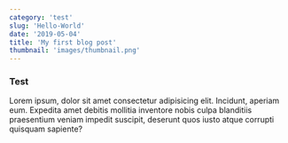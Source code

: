 ```yaml
---
category: 'test'
slug: 'Hello-World'
date: '2019-05-04'
title: 'My first blog post'
thumbnail: 'images/thumbnail.png'
---
```


### Test

Lorem ipsum, dolor sit amet consectetur adipisicing elit. Incidunt, aperiam eum. Expedita amet debitis mollitia inventore nobis culpa blanditiis praesentium veniam impedit suscipit, deserunt quos iusto atque corrupti quisquam sapiente?
